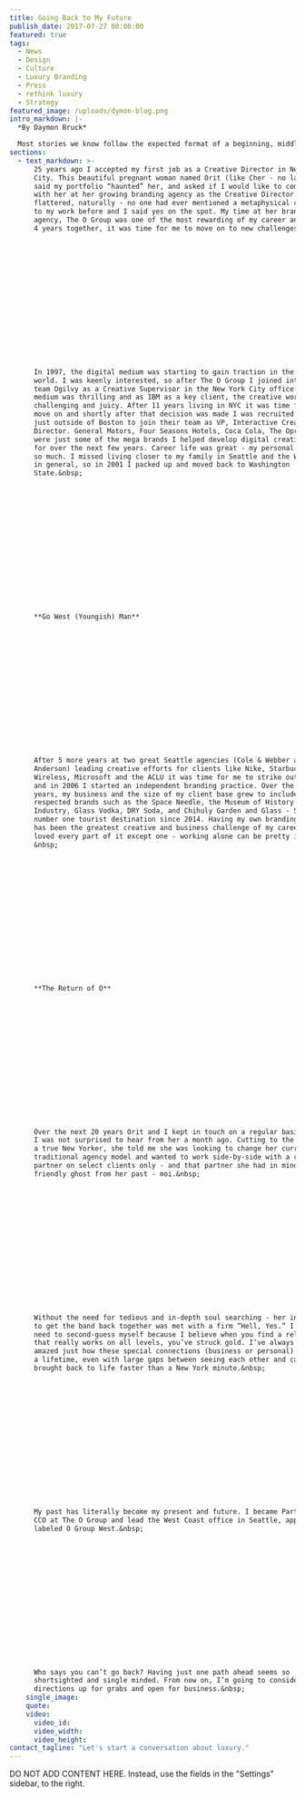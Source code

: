 ```yaml
---
title: Going Back to My Future
publish_date: 2017-07-27 00:00:00
featured: true
tags:
  - News
  - Design
  - Culture
  - Luxury Branding
  - Press
  - rethink luxury
  - Strategy
featured_image: /uploads/dymon-blog.png
intro_markdown: |-
  *By Daymon Bruck*

  Most stories we know follow the expected format of a beginning, middle and an end, correct? Well…this one strays a bit from the expected.&nbsp;
sections:
  - text_markdown: >-
      25 years ago I accepted my first job as a Creative Director in New York
      City. This beautiful pregnant woman named Orit (like Cher - no last name)
      said my portfolio “haunted” her, and asked if I would like to come work
      with her at her growing branding agency as the Creative Director. I was
      flattered, naturally - no one had ever mentioned a metaphysical connection
      to my work before and I said yes on the spot. My time at her branding
      agency, The O Group was one of the most rewarding of my career and after
      4 years together, it was time for me to move on to new challenges.&nbsp;

















      In 1997, the digital medium was starting to gain traction in the agency
      world. I was keenly interested, so after The O Group I joined interactive
      team Ogilvy as a Creative Supervisor in the New York City office. The new
      medium was thrilling and as IBM as a key client, the creative work was
      challenging and juicy. After 11 years living in NYC it was time for me to
      move on and shortly after that decision was made I was recruited by Mullen
      just outside of Boston to join their team as VP, Interactive Creative
      Director. General Motors, Four Seasons Hotels, Coca Cola, The Oprah Network
      were just some of the mega brands I helped develop digital creative efforts
      for over the next few years. Career life was great - my personal life, not
      so much. I missed living closer to my family in Seattle and the West Coast
      in general, so in 2001 I packed up and moved back to Washington
      State.&nbsp;

















      **Go West (Youngish) Man**

















      After 5 more years at two great Seattle agencies (Cole & Webber and Hornall
      Anderson) leading creative efforts for clients like Nike, Starbucks, AT&T
      Wireless, Microsoft and the ACLU it was time for me to strike out on my own
      and in 2006 I started an independent branding practice. Over the next 10
      years, my business and the size of my client base grew to include many
      respected brands such as the Space Needle, the Museum of History and
      Industry, Glass Vodka, DRY Soda, and Chihuly Garden and Glass - Seattle’s
      number one tourist destination since 2014. Having my own branding practice
      has been the greatest creative and business challenge of my career; I’ve
      loved every part of it except one - working alone can be pretty isolating.
      &nbsp;

















      **The Return of O**

















      Over the next 20 years Orit and I kept in touch on a regular basis, so
      I was not surprised to hear from her a month ago. Cutting to the point like
      a true New Yorker, she told me she was looking to change her current
      traditional agency model and wanted to work side-by-side with a creative
      partner on select clients only - and that partner she had in mind was the
      friendly ghost from her past - moi.&nbsp;

















      Without the need for tedious and in-depth soul searching - her invitation
      to get the band back together was met with a firm “Hell, Yes.” I didn’t
      need to second-guess myself because I believe when you find a relationship
      that really works on all levels, you’ve struck gold. I’ve always been
      amazed just how these special connections (business or personal) can last
      a lifetime, even with large gaps between seeing each other and can be
      brought back to life faster than a New York minute.&nbsp;

















      My past has literally become my present and future. I became Partner and
      CCO at The O Group and lead the West Coast office in Seattle, appropriately
      labeled O Group West.&nbsp;

















      Who says you can’t go back? Having just one path ahead seems so
      shortsighted and single minded. From now on, I’m going to consider all
      directions up for grabs and open for business.&nbsp;
    single_image:
    quote:
    video:
      video_id:
      video_width:
      video_height:
contact_tagline: "Let's start a conversation about luxury."
---
```



DO NOT ADD CONTENT HERE. Instead, use the fields in the "Settings" sidebar, to the right.
